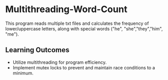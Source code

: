 # Multithreading-Word-Count
This program reads multiple txt files and calculates the frequency of lower/uppercase letters, along with special words ("he", "she","they","him", "me").

## Learning Outcomes
- Utilize multithreading for program efficiency.
- Implement mutex locks to prevent and maintain race conditions to a minimum. 